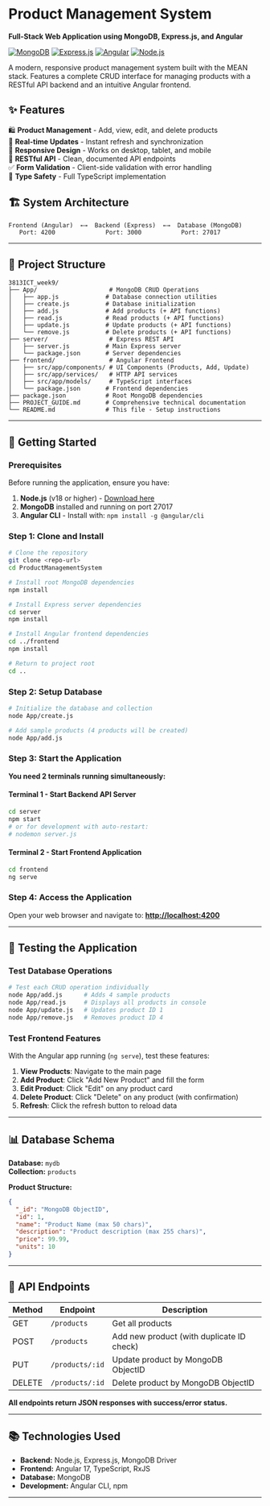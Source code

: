# Product Management System

**Full-Stack Web Application using MongoDB, Express.js, and Angular**

[![MongoDB](https://img.shields.io/badge/MongoDB-4.4+-green.svg)](https://mongodb.com)
[![Express.js](https://img.shields.io/badge/Express.js-4.18+-blue.svg)](https://expressjs.com)
[![Angular](https://img.shields.io/badge/Angular-17+-red.svg)](https://angular.io)
[![Node.js](https://img.shields.io/badge/Node.js-18+-green.svg)](https://nodejs.org)

A modern, responsive product management system built with the MEAN stack. Features a complete CRUD interface for managing products with a RESTful API backend and an intuitive Angular frontend.

## ✨ Features

🛍️ **Product Management** - Add, view, edit, and delete products  
🔄 **Real-time Updates** - Instant refresh and synchronization  
📱 **Responsive Design** - Works on desktop, tablet, and mobile  
🚀 **RESTful API** - Clean, documented API endpoints  
✅ **Form Validation** - Client-side validation with error handling  
🎯 **Type Safety** - Full TypeScript implementation

## 🏗️ System Architecture

```
Frontend (Angular)  ←→  Backend (Express)  ←→  Database (MongoDB)
   Port: 4200              Port: 3000           Port: 27017
```

---

## 📁 Project Structure

```
3813ICT_week9/
├── App/                    # MongoDB CRUD Operations
│   ├── app.js             # Database connection utilities
│   ├── create.js          # Database initialization
│   ├── add.js             # Add products (+ API functions)
│   ├── read.js            # Read products (+ API functions)
│   ├── update.js          # Update products (+ API functions)
│   └── remove.js          # Delete products (+ API functions)
├── server/                 # Express REST API
│   ├── server.js          # Main Express server
│   └── package.json       # Server dependencies
├── frontend/               # Angular Frontend
│   ├── src/app/components/ # UI Components (Products, Add, Update)
│   ├── src/app/services/   # HTTP API services
│   ├── src/app/models/     # TypeScript interfaces
│   └── package.json       # Frontend dependencies
├── package.json           # Root MongoDB dependencies
├── PROJECT_GUIDE.md       # Comprehensive technical documentation
└── README.md              # This file - Setup instructions
```

---

## 🚀 Getting Started

### Prerequisites

Before running the application, ensure you have:

1. **Node.js** (v18 or higher) - [Download here](https://nodejs.org/)
2. **MongoDB** installed and running on port 27017
3. **Angular CLI** - Install with: `npm install -g @angular/cli`

### Step 1: Clone and Install

```bash
# Clone the repository
git clone <repo-url>
cd ProductManagementSystem

# Install root MongoDB dependencies
npm install

# Install Express server dependencies
cd server
npm install

# Install Angular frontend dependencies
cd ../frontend
npm install

# Return to project root
cd ..
```

### Step 2: Setup Database

```bash
# Initialize the database and collection
node App/create.js

# Add sample products (4 products will be created)
node App/add.js
```

### Step 3: Start the Application

**You need 2 terminals running simultaneously:**

#### Terminal 1 - Start Backend API Server

```bash
cd server
npm start
# or for development with auto-restart:
# nodemon server.js
```

#### Terminal 2 - Start Frontend Application

```bash
cd frontend
ng serve
```

### Step 4: Access the Application

Open your web browser and navigate to:
**<http://localhost:4200>**

---

## 🧪 Testing the Application

### Test Database Operations

```bash
# Test each CRUD operation individually
node App/add.js      # Adds 4 sample products
node App/read.js     # Displays all products in console
node App/update.js   # Updates product ID 1
node App/remove.js   # Removes product ID 4
```

### Test Frontend Features

With the Angular app running (`ng serve`), test these features:

1. **View Products**: Navigate to the main page
2. **Add Product**: Click "Add New Product" and fill the form
3. **Edit Product**: Click "Edit" on any product card
4. **Delete Product**: Click "Delete" on any product (with confirmation)
5. **Refresh**: Click the refresh button to reload data

---

## 📊 Database Schema

**Database:** `mydb`  
**Collection:** `products`

**Product Structure:**

```json
{
  "_id": "MongoDB ObjectID",
  "id": 1,
  "name": "Product Name (max 50 chars)",
  "description": "Product description (max 255 chars)",
  "price": 99.99,
  "units": 10
}
```

---

## 🔧 API Endpoints

| Method | Endpoint | Description |
|--------|----------|-------------|
| GET | `/products` | Get all products |
| POST | `/products` | Add new product (with duplicate ID check) |
| PUT | `/products/:id` | Update product by MongoDB ObjectID |
| DELETE | `/products/:id` | Delete product by MongoDB ObjectID |

**All endpoints return JSON responses with success/error status.**

---

## 📚 Technologies Used

- **Backend:** Node.js, Express.js, MongoDB Driver
- **Frontend:** Angular 17, TypeScript, RxJS
- **Database:** MongoDB
- **Development:** Angular CLI, npm

---
